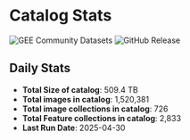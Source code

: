 # Catalog Stats

![GEE Community Datasets](https://img.shields.io/endpoint?url=https://gist.githubusercontent.com/samapriya/34bc0c1280d475d3a69e3b60a706226e/raw/community.json)
![GitHub Release](https://img.shields.io/github/v/release/samapriya/awesome-gee-community-datasets)

## Daily Stats

<!-- START_MARKER -->
* **Total Size of catalog**: 509.4 TB
* **Total images in catalog**: 1,520,381
* **Total image collections in catalog**: 726
* **Total Feature collections in catalog**: 2,833
* **Last Run Date**: 2025-04-30
<!-- END_MARKER -->
